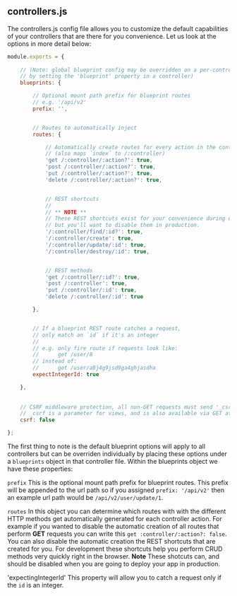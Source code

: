 ## controllers.js

The controllers.js config file allows you to customize the default capabilities of your controllers that are there for you convenience. Let us look at the options in more detail below:

```javascript
module.exports = {
  
	// (Note: global blueprint config may be overridden on a per-controller basis
	// by setting the 'blueprint' property in a controller)
	blueprints: {

		// Optional mount path prefix for blueprint routes
		// e.g. '/api/v2'
		prefix: '',


		// Routes to automatically inject
		routes: {

			// Automatically create routes for every action in the controller
			// (also maps `index` to /:controller)
			'get /:controller/:action?': true,
			'post /:controller/:action?': true,
			'put /:controller/:action?': true,
			'delete /:controller/:action?': true,


			// REST shortcuts
			//
			// ** NOTE **
			// These REST shortcuts exist for your convenience during development,
			// but you'll want to disable them in production.
			'/:controller/find/:id?': true,
			'/:controller/create': true,
			'/:controller/update/:id': true,
			'/:controller/destroy/:id': true,


			// REST methods
			'get /:controller/:id?': true,
			'post /:controller': true,
			'put /:controller/:id': true,
			'delete /:controller/:id': true

		},


		// If a blueprint REST route catches a request,
		// only match an `id` if it's an integer
		//
		// e.g.	only fire route if requests look like:
		//		get /user/8
		// instead of:
		//		get /user/a8j4g9jsd9ga4ghjasdha
		expectIntegerId: true

	},
	
	
	// CSRF middleware protection, all non-GET requests must send '_csrf' parmeter
	// _csrf is a parameter for views, and is also available via GET at /csrfToken
	csrf: false

};
```

The first thing to note is the default blueprint options will apply to all controllers but can be overriden individually by placing these options under a `blueprints` object in that controller file. Within the blueprints object we have these properties:

`prefix` This is the optional mount path prefix for blueprint routes. This prefix will be appended to the url path so if you assigned `prefix: '/api/v2'` then an example url path would be `/api/v2/user/update/1`.

`routes` In this object you can determine which routes with with the different HTTP methods get automatically generated for each controller action. For example if you wanted to disable the automatic creation of all routes that perform **GET** requests you can write this `get :controller/:action?: false`. You can also disable the automatic creation the REST shortcuts that are created for you. For development these shortcuts help you perform CRUD methods very quickly right in the browser.
__Note__ These shotcuts can, and should be disabled when you are going to deploy your app in production.

'expectingIntegerId' This property will allow you to catch a request only if the `id` is an integer.
